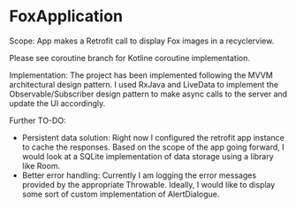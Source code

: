 # FoxApplication

Scope: 
App makes a Retrofit call to display Fox images in a recyclerview. 

Please see coroutine branch for Kotline coroutine implementation.

Implementation:
The project has been implemented following the MVVM architectural design pattern. I used RxJava and LiveData to implement the Observable/Subscriber design pattern to make async calls to the server and update the UI accordingly. 

Further TO-DO: 
- Persistent data solution: Right now I configured the retrofit app instance to cache the responses. Based on the scope of the app going forward, I would look at a SQLite implementation of data storage using a library like Room. 
- Better error handling: Currently I am logging the error messages provided by the appropriate Throwable. Ideally, I would like to display some sort of custom implementation of AlertDialogue. 
